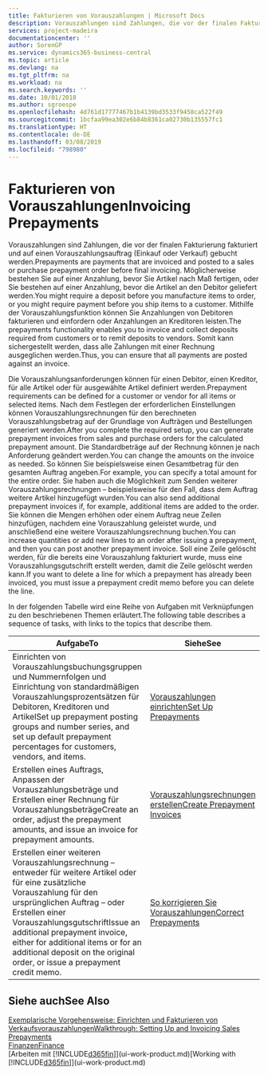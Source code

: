 ```yaml
---
title: Fakturieren von Vorauszahlungen | Microsoft Docs
description: Vorauszahlungen sind Zahlungen, die vor der finalen Fakturierung fakturiert und auf einen Vorauszahlungsauftrag (Einkauf oder Verkauf) gebucht werden. Möglicherweise bestehen Sie auf einer Anzahlung, bevor Sie Artikel nach Maß fertigen, oder Sie bestehen auf einer Anzahlung, bevor die Artikel an den Debitor geliefert werden. Mithilfe der Vorauszahlungsfunktion können Sie Anzahlungen von Debitoren fakturieren und einfordern oder Anzahlungen an Kreditoren leisten. Somit kann sichergestellt werden, dass alle Zahlungen mit einer Rechnung ausgeglichen werden.
services: project-madeira
documentationcenter: ''
author: SorenGP
ms.service: dynamics365-business-central
ms.topic: article
ms.devlang: na
ms.tgt_pltfrm: na
ms.workload: na
ms.search.keywords: ''
ms.date: 10/01/2018
ms.author: sgroespe
ms.openlocfilehash: 4d761d17777467b1b4139bd3533f9458ca522f49
ms.sourcegitcommit: 1bcfaa99ea302e6b84b8361ca02730b135557fc1
ms.translationtype: HT
ms.contentlocale: de-DE
ms.lasthandoff: 03/08/2019
ms.locfileid: "798980"
---
```

# <a name="invoicing-prepayments"></a><span data-ttu-id="b3ea9-106">Fakturieren von Vorauszahlungen</span><span class="sxs-lookup"><span data-stu-id="b3ea9-106">Invoicing Prepayments</span></span>
<span data-ttu-id="b3ea9-107">Vorauszahlungen sind Zahlungen, die vor der finalen Fakturierung fakturiert und auf einen Vorauszahlungsauftrag (Einkauf oder Verkauf) gebucht werden.</span><span class="sxs-lookup"><span data-stu-id="b3ea9-107">Prepayments are payments that are invoiced and posted to a sales or purchase prepayment order before final invoicing.</span></span> <span data-ttu-id="b3ea9-108">Möglicherweise bestehen Sie auf einer Anzahlung, bevor Sie Artikel nach Maß fertigen, oder Sie bestehen auf einer Anzahlung, bevor die Artikel an den Debitor geliefert werden.</span><span class="sxs-lookup"><span data-stu-id="b3ea9-108">You might require a deposit before you manufacture items to order, or you might require payment before you ship items to a customer.</span></span> <span data-ttu-id="b3ea9-109">Mithilfe der Vorauszahlungsfunktion können Sie Anzahlungen von Debitoren fakturieren und einfordern oder Anzahlungen an Kreditoren leisten.</span><span class="sxs-lookup"><span data-stu-id="b3ea9-109">The prepayments functionality enables you to invoice and collect deposits required from customers or to remit deposits to vendors.</span></span> <span data-ttu-id="b3ea9-110">Somit kann sichergestellt werden, dass alle Zahlungen mit einer Rechnung ausgeglichen werden.</span><span class="sxs-lookup"><span data-stu-id="b3ea9-110">Thus, you can ensure that all payments are posted against an invoice.</span></span>  

 <span data-ttu-id="b3ea9-111">Die Vorauszahlungsanforderungen können für einen Debitor, einen Kreditor, für alle Artikel oder für ausgewählte Artikel definiert werden.</span><span class="sxs-lookup"><span data-stu-id="b3ea9-111">Prepayment requirements can be defined for a customer or vendor for all items or selected items.</span></span> <span data-ttu-id="b3ea9-112">Nach dem Festlegen der erforderlichen Einstellungen können Vorauszahlungsrechnungen für den berechneten Vorauszahlungsbetrag auf der Grundlage von Aufträgen und Bestellungen generiert werden.</span><span class="sxs-lookup"><span data-stu-id="b3ea9-112">After you complete the required setup, you can generate prepayment invoices from sales and purchase orders for the calculated prepayment amount.</span></span> <span data-ttu-id="b3ea9-113">Die Standardbeträge auf der Rechnung können je nach Anforderung geändert werden.</span><span class="sxs-lookup"><span data-stu-id="b3ea9-113">You can change the amounts on the invoice as needed.</span></span> <span data-ttu-id="b3ea9-114">So können Sie beispielsweise einen Gesamtbetrag für den gesamten Auftrag angeben.</span><span class="sxs-lookup"><span data-stu-id="b3ea9-114">For example, you can specify a total amount for the entire order.</span></span> <span data-ttu-id="b3ea9-115">Sie haben auch die Möglichkeit zum Senden weiterer Vorauszahlungsrechnungen – beispielsweise für den Fall, dass dem Auftrag weitere Artikel hinzugefügt wurden.</span><span class="sxs-lookup"><span data-stu-id="b3ea9-115">You can also send additional prepayment invoices if, for example, additional items are added to the order.</span></span> <span data-ttu-id="b3ea9-116">Sie können die Mengen erhöhen oder einem Auftrag neue Zeilen hinzufügen, nachdem eine Vorauszahlung geleistet wurde, und anschließend eine weitere Vorauszahlungsrechnung buchen.</span><span class="sxs-lookup"><span data-stu-id="b3ea9-116">You can increase quantities or add new lines to an order after issuing a prepayment, and then you can post another prepayment invoice.</span></span> <span data-ttu-id="b3ea9-117">Soll eine Zeile gelöscht werden, für die bereits eine Vorauszahlung fakturiert wurde, muss eine Vorauszahlungsgutschrift erstellt werden, damit die Zeile gelöscht werden kann.</span><span class="sxs-lookup"><span data-stu-id="b3ea9-117">If you want to delete a line for which a prepayment has already been invoiced, you must issue a prepayment credit memo before you can delete the line.</span></span>  

 <span data-ttu-id="b3ea9-118">In der folgenden Tabelle wird eine Reihe von Aufgaben mit Verknüpfungen zu den beschriebenen Themen erläutert.</span><span class="sxs-lookup"><span data-stu-id="b3ea9-118">The following table describes a sequence of tasks, with links to the topics that describe them.</span></span>

|<span data-ttu-id="b3ea9-119">**Aufgabe**</span><span class="sxs-lookup"><span data-stu-id="b3ea9-119">**To**</span></span>|<span data-ttu-id="b3ea9-120">**Siehe**</span><span class="sxs-lookup"><span data-stu-id="b3ea9-120">**See**</span></span>|  
|------------|-------------|  
|<span data-ttu-id="b3ea9-121">Einrichten von Vorauszahlungsbuchungsgruppen und Nummernfolgen und Einrichtung von standardmäßigen Vorauszahlungsprozentsätzen für Debitoren, Kreditoren und Artikel</span><span class="sxs-lookup"><span data-stu-id="b3ea9-121">Set up prepayment posting groups and number series, and set up default prepayment percentages for customers, vendors, and items.</span></span>|[<span data-ttu-id="b3ea9-122">Vorauszahlungen einrichten</span><span class="sxs-lookup"><span data-stu-id="b3ea9-122">Set Up Prepayments</span></span>](finance-set-up-prepayments.md)|
|<span data-ttu-id="b3ea9-123">Erstellen eines Auftrags, Anpassen der Vorauszahlungsbeträge und Erstellen einer Rechnung für Vorauszahlungsbeträge</span><span class="sxs-lookup"><span data-stu-id="b3ea9-123">Create an order, adjust the prepayment amounts, and issue an invoice for prepayment amounts.</span></span>|[<span data-ttu-id="b3ea9-124">Vorauszahlungsrechnungen erstellen</span><span class="sxs-lookup"><span data-stu-id="b3ea9-124">Create Prepayment Invoices</span></span>](finance-how-to-create-prepayment-invoices.md)|  
|<span data-ttu-id="b3ea9-125">Erstellen einer weiteren Vorauszahlungsrechnung – entweder für weitere Artikel oder für eine zusätzliche Vorauszahlung für den ursprünglichen Auftrag – oder Erstellen einer Vorauszahlungsgutschrift</span><span class="sxs-lookup"><span data-stu-id="b3ea9-125">Issue an additional prepayment invoice, either for additional items or for an additional deposit on the original order, or issue a prepayment credit memo.</span></span>|[<span data-ttu-id="b3ea9-126">So korrigieren Sie Vorauszahlungen</span><span class="sxs-lookup"><span data-stu-id="b3ea9-126">Correct Prepayments</span></span>](finance-how-to-correct-prepayments.md)|  

## <a name="see-also"></a><span data-ttu-id="b3ea9-127">Siehe auch</span><span class="sxs-lookup"><span data-stu-id="b3ea9-127">See Also</span></span>  
[<span data-ttu-id="b3ea9-128">Exemplarische Vorgehensweise: Einrichten und Fakturieren von Verkaufsvorauszahlungen</span><span class="sxs-lookup"><span data-stu-id="b3ea9-128">Walkthrough: Setting Up and Invoicing Sales Prepayments</span></span>](walkthrough-setting-up-and-invoicing-sales-prepayments.md)  
[<span data-ttu-id="b3ea9-129">Finanzen</span><span class="sxs-lookup"><span data-stu-id="b3ea9-129">Finance</span></span>](finance.md)  
<span data-ttu-id="b3ea9-130">[Arbeiten mit [!INCLUDE[d365fin](includes/d365fin_md.md)]](ui-work-product.md)</span><span class="sxs-lookup"><span data-stu-id="b3ea9-130">[Working with [!INCLUDE[d365fin](includes/d365fin_md.md)]](ui-work-product.md)</span></span>
